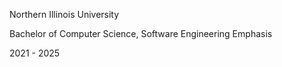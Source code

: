 Northern Illinois University

Bachelor of Computer Science, Software Engineering Emphasis

2021 - 2025
